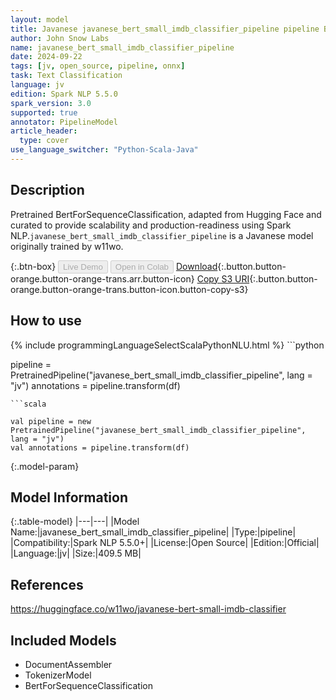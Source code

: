 ```yaml
---
layout: model
title: Javanese javanese_bert_small_imdb_classifier_pipeline pipeline BertForSequenceClassification from w11wo
author: John Snow Labs
name: javanese_bert_small_imdb_classifier_pipeline
date: 2024-09-22
tags: [jv, open_source, pipeline, onnx]
task: Text Classification
language: jv
edition: Spark NLP 5.5.0
spark_version: 3.0
supported: true
annotator: PipelineModel
article_header:
  type: cover
use_language_switcher: "Python-Scala-Java"
---
```


## Description

Pretrained BertForSequenceClassification, adapted from Hugging Face and curated to provide scalability and production-readiness using Spark NLP.`javanese_bert_small_imdb_classifier_pipeline` is a Javanese model originally trained by w11wo.

{:.btn-box}
<button class="button button-orange" disabled>Live Demo</button>
<button class="button button-orange" disabled>Open in Colab</button>
[Download](https://s3.amazonaws.com/auxdata.johnsnowlabs.com/public/models/javanese_bert_small_imdb_classifier_pipeline_jv_5.5.0_3.0_1727032178801.zip){:.button.button-orange.button-orange-trans.arr.button-icon}
[Copy S3 URI](s3://auxdata.johnsnowlabs.com/public/models/javanese_bert_small_imdb_classifier_pipeline_jv_5.5.0_3.0_1727032178801.zip){:.button.button-orange.button-orange-trans.button-icon.button-copy-s3}

## How to use



<div class="tabs-box" markdown="1">
{% include programmingLanguageSelectScalaPythonNLU.html %}
```python

pipeline = PretrainedPipeline("javanese_bert_small_imdb_classifier_pipeline", lang = "jv")
annotations =  pipeline.transform(df)   

```
```scala

val pipeline = new PretrainedPipeline("javanese_bert_small_imdb_classifier_pipeline", lang = "jv")
val annotations = pipeline.transform(df)

```
</div>

{:.model-param}
## Model Information

{:.table-model}
|---|---|
|Model Name:|javanese_bert_small_imdb_classifier_pipeline|
|Type:|pipeline|
|Compatibility:|Spark NLP 5.5.0+|
|License:|Open Source|
|Edition:|Official|
|Language:|jv|
|Size:|409.5 MB|

## References

https://huggingface.co/w11wo/javanese-bert-small-imdb-classifier

## Included Models

- DocumentAssembler
- TokenizerModel
- BertForSequenceClassification